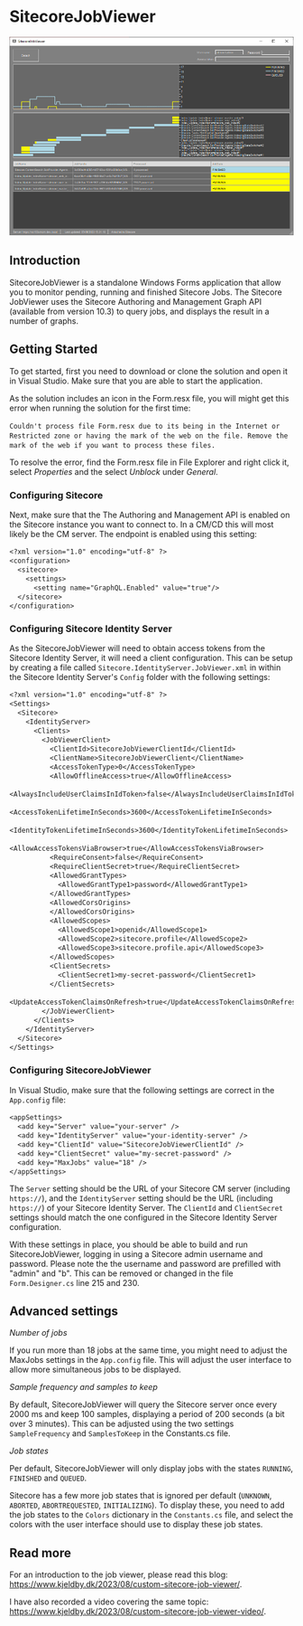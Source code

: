 # SitecoreJobViewer

![Example](https://raw.githubusercontent.com/kristofferkjeldby/SitecoreJobViewer/main/readme.png)

## Introduction

SitecoreJobViewer is a standalone Windows Forms application that allow you to monitor pending, running and finished Sitecore Jobs. The Sitecore JobViewer uses the Sitecore Authoring and Management Graph API (available from version 10.3) to query jobs, and displays the result in a number of graphs.

## Getting Started

To get started, first you need to download or clone the solution and open it in Visual Studio. Make sure that you are able to start the application.

As the solution includes an icon in the Form.resx file, you will might get this error when running the solution for the first time:

`Couldn't process file Form.resx due to its being in the Internet or Restricted zone or having the mark of the web on the file. Remove the mark of the web if you want to process these files.`

To resolve the error, find the Form.resx file in File Explorer and right click it, select *Properties* and the select *Unblock* under *General*.

### Configuring Sitecore

Next, make sure that the The Authoring and Management API is enabled on the Sitecore instance you want to connect to. In a CM/CD this will most likely be the CM server. The endpoint is enabled using this setting:

```
<?xml version="1.0" encoding="utf-8" ?>
<configuration>
  <sitecore>
    <settings>
      <setting name="GraphQL.Enabled" value="true"/>
  </sitecore>
</configuration>
```
### Configuring Sitecore Identity Server

As the SitecoreJobViewer will need to obtain access tokens from the Sitecore Identity Server, it will need a client configuration. This can be setup by creating a file called `Sitecore.IdentityServer.JobViewer.xml` in within the Sitecore Identity Server's `Config` folder with the following settings:

```
<?xml version="1.0" encoding="utf-8" ?>
<Settings>
  <Sitecore>
    <IdentityServer>
      <Clients>
        <JobViewerClient>
          <ClientId>SitecoreJobViewerClientId</ClientId>
          <ClientName>SitecoreJobViewerClient</ClientName>
          <AccessTokenType>0</AccessTokenType>
          <AllowOfflineAccess>true</AllowOfflineAccess>
          <AlwaysIncludeUserClaimsInIdToken>false</AlwaysIncludeUserClaimsInIdToken>
          <AccessTokenLifetimeInSeconds>3600</AccessTokenLifetimeInSeconds>
          <IdentityTokenLifetimeInSeconds>3600</IdentityTokenLifetimeInSeconds>
          <AllowAccessTokensViaBrowser>true</AllowAccessTokensViaBrowser>
          <RequireConsent>false</RequireConsent>
          <RequireClientSecret>true</RequireClientSecret>
          <AllowedGrantTypes>
            <AllowedGrantType1>password</AllowedGrantType1>
          </AllowedGrantTypes>
          <AllowedCorsOrigins>
          </AllowedCorsOrigins>
          <AllowedScopes>
            <AllowedScope1>openid</AllowedScope1>
            <AllowedScope2>sitecore.profile</AllowedScope2>
            <AllowedScope3>sitecore.profile.api</AllowedScope3>
          </AllowedScopes>
          <ClientSecrets>
            <ClientSecret1>my-secret-password</ClientSecret1>
          </ClientSecrets>
          <UpdateAccessTokenClaimsOnRefresh>true</UpdateAccessTokenClaimsOnRefresh>
        </JobViewerClient>
      </Clients>
    </IdentityServer>
  </Sitecore>
</Settings>
```

### Configuring SitecoreJobViewer

In Visual Studio, make sure that the following settings are correct in the `App.config` file:

```
<appSettings>
  <add key="Server" value="your-server" />
  <add key="IdentityServer" value="your-identity-server" />
  <add key="ClientId" value="SitecoreJobViewerClientId" />
  <add key="ClientSecret" value="my-secret-password" />
  <add key="MaxJobs" value="18" />
</appSettings>
```

The `Server` setting should be the URL of your Sitecore CM server (including `https://`), and the `IdentityServer` setting should be the URL (including `https://`) of your Sitecore Identity Server. The `ClientId` and `ClientSecret` settings should match the one configured in the Sitecore Identity Server configuration.

With these settings in place, you should be able to build and run SitecoreJobViewer, logging in using a Sitecore admin username and password. Please note the the username and password are prefilled with "admin" and "b". This can be removed or changed in the file `Form.Designer.cs` line 215 and 230.

## Advanced settings

*Number of jobs*

If you run more than 18 jobs at the same time, you might need to adjust the MaxJobs settings in the `App.config` file. This will adjust the user interface to allow more simultaneous jobs to be displayed.

*Sample frequency and samples to keep*

By default, SitecoreJobViewer will query the Sitecore server once every 2000 ms and keep 100 samples, displaying a period of 200 seconds (a bit over 3 minutes). This can be adjusted using the two settings `SampleFrequency` and `SamplesToKeep` in the Constants.cs file.

*Job states*

Per default, SitecoreJobViewer will only display jobs with the states `RUNNING`, `FINISHED` and `QUEUED`. 

Sitecore has a few more job states that is ignored per default (`UNKNOWN`, `ABORTED`, `ABORTREQUESTED`, `INITIALIZING`). To display these, you need to add the job states to the `Colors` dictionary in the `Constants.cs` file, and select the colors with the user interface should use to display these job states.

## Read more

For an introduction to the job viewer, please read this blog: https://www.kjeldby.dk/2023/08/custom-sitecore-job-viewer/.

I have also recorded a video covering the same topic: https://www.kjeldby.dk/2023/08/custom-sitecore-job-viewer-video/.

